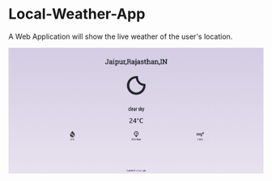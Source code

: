 # Local-Weather-App
A Web Application will show the live weather of the user's location.


![alt text](https://github.com/prakhar897/Local-Weather-App/blob/master/Weather-App.png)
